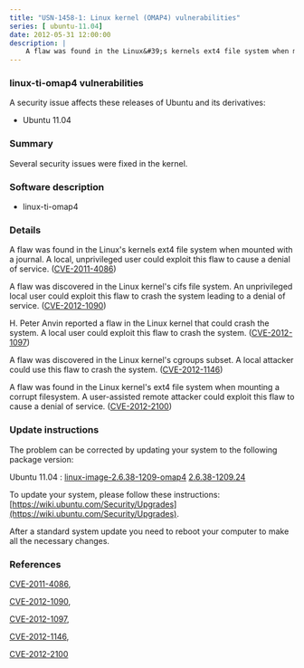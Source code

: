 ```yaml
---
title: "USN-1458-1: Linux kernel (OMAP4) vulnerabilities"
series: [ ubuntu-11.04]
date: 2012-05-31 12:00:00
description: |
    A flaw was found in the Linux&#39;s kernels ext4 file system when mounted with a journal. A local, unprivileged user could exploit this flaw to cause a denial of service. ([CVE-2011-4086](http://people.ubuntu.com/~ubuntu-security/cve/CVE-2011-4086))
--- 
```

 
 


### linux-ti-omap4 vulnerabilities

A security issue affects these releases of Ubuntu and its derivatives:

* Ubuntu 11.04

### Summary

Several security issues were fixed in the kernel. 

### Software description

* linux-ti-omap4 

### Details

A flaw was found in the Linux&#39;s kernels ext4 file system when mounted with a journal. A local, unprivileged user could exploit this flaw to cause a denial of service. ([CVE-2011-4086](http://people.ubuntu.com/~ubuntu-security/cve/CVE-2011-4086))

A flaw was discovered in the Linux kernel&#39;s cifs file system. An unprivileged local user could exploit this flaw to crash the system leading to a denial of service. ([CVE-2012-1090](http://people.ubuntu.com/~ubuntu-security/cve/CVE-2012-1090))

H. Peter Anvin reported a flaw in the Linux kernel that could crash the system. A local user could exploit this flaw to crash the system. ([CVE-2012-1097](http://people.ubuntu.com/~ubuntu-security/cve/CVE-2012-1097))

A flaw was discovered in the Linux kernel&#39;s cgroups subset. A local attacker could use this flaw to crash the system. ([CVE-2012-1146](http://people.ubuntu.com/~ubuntu-security/cve/CVE-2012-1146))

A flaw was found in the Linux kernel&#39;s ext4 file system when mounting a corrupt filesystem. A user-assisted remote attacker could exploit this flaw to cause a denial of service. ([CVE-2012-2100](http://people.ubuntu.com/~ubuntu-security/cve/CVE-2012-2100)) 

### Update instructions

The problem can be corrected by updating your system to the following package version:

Ubuntu 11.04
 : [linux-image-2.6.38-1209-omap4](https://launchpad.net/ubuntu/+source/linux-ti-omap4) <span> [2.6.38-1209.24](https://launchpad.net/ubuntu/+source/linux-ti-omap4/2.6.38-1209.24) </span> 

To update your system, please follow these instructions: [https://wiki.ubuntu.com/Security/Upgrades](https://wiki.ubuntu.com/Security/Upgrades).

After a standard system update you need to reboot your computer to make all the necessary changes. 

### References

 
 [CVE-2011-4086](http://people.ubuntu.com/~ubuntu-security/cve/CVE-2011-4086), 

 [CVE-2012-1090](http://people.ubuntu.com/~ubuntu-security/cve/CVE-2012-1090), 

 [CVE-2012-1097](http://people.ubuntu.com/~ubuntu-security/cve/CVE-2012-1097), 

 [CVE-2012-1146](http://people.ubuntu.com/~ubuntu-security/cve/CVE-2012-1146), 

 [CVE-2012-2100](http://people.ubuntu.com/~ubuntu-security/cve/CVE-2012-2100)
 

